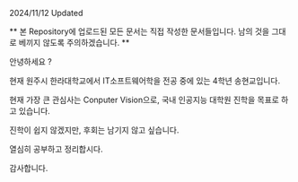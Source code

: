 2024/11/12 Updated

** 본 Repository에 업로드된 모든 문서는 직접 작성한 문서들입니다. 남의 것을 그대로 베끼지 않도록 주의하겠습니다. **

안녕하세요 ?

현재 원주시 한라대학교에서 IT소프트웨어학을 전공 중에 있는 4학년 송현교입니다.

현재 가장 큰 관심사는 Conputer Vision으로, 국내 인공지능 대학원 진학을 목표로 하고 있습니다.

진학이 쉽지 않겠지만, 후회는 남기지 않고 싶습니다.

열심히 공부하고 정리합시다.

감사합니다.
